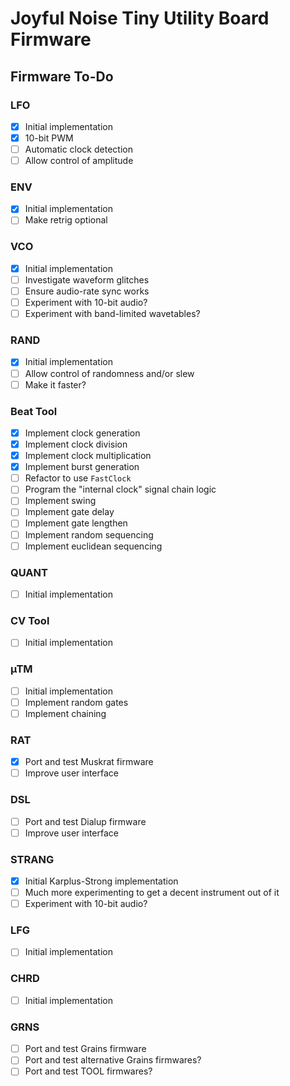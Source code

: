 # Joyful Noise Tiny Utility Board Firmware

## Firmware To-Do

### LFO
- [x] Initial implementation
- [x] 10-bit PWM
- [ ] Automatic clock detection
- [ ] Allow control of amplitude

### ENV
- [x] Initial implementation
- [ ] Make retrig optional

### VCO
- [x] Initial implementation
- [ ] Investigate waveform glitches
- [ ] Ensure audio-rate sync works
- [ ] Experiment with 10-bit audio?
- [ ] Experiment with band-limited wavetables?

### RAND
- [x] Initial implementation
- [ ] Allow control of randomness and/or slew
- [ ] Make it faster?

### Beat Tool
- [x] Implement clock generation
- [x] Implement clock division
- [x] Implement clock multiplication
- [x] Implement burst generation
- [ ] Refactor to use `FastClock`
- [ ] Program the "internal clock" signal chain logic
- [ ] Implement swing
- [ ] Implement gate delay
- [ ] Implement gate lengthen
- [ ] Implement random sequencing
- [ ] Implement euclidean sequencing

### QUANT
- [ ] Initial implementation

### CV Tool
- [ ] Initial implementation

### µTM
- [ ] Initial implementation
- [ ] Implement random gates
- [ ] Implement chaining

### RAT
- [x] Port and test Muskrat firmware
- [ ] Improve user interface

### DSL
- [ ] Port and test Dialup firmware
- [ ] Improve user interface

### STRANG
- [x] Initial Karplus-Strong implementation
- [ ] Much more experimenting to get a decent instrument out of it
- [ ] Experiment with 10-bit audio?

### LFG
- [ ] Initial implementation

### CHRD
- [ ] Initial implementation

### GRNS
- [ ] Port and test Grains firmware
- [ ] Port and test alternative Grains firmwares?
- [ ] Port and test TOOL firmwares?
